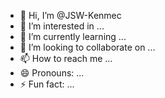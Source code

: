 - 👋 Hi, I’m @JSW-Kenmec
- 👀 I’m interested in ...
- 🌱 I’m currently learning ...
- 💞️ I’m looking to collaborate on ...
- 📫 How to reach me ...
- 😄 Pronouns: ...
- ⚡ Fun fact: ...

<!---
JSW-Kenmec/JSW-Kenmec is a ✨ special ✨ repository because its `README.md` (this file) appears on your GitHub profile.
You can click the Preview link to take a look at your changes.
--->
